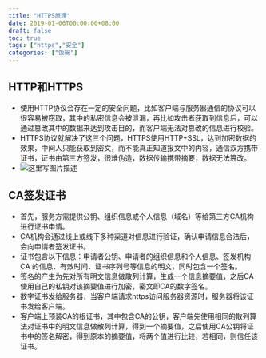 ```yaml
---
title: "HTTPS原理"
date: 2019-01-06T00:00:00+08:00
draft: false
toc: true
tags: ["https","安全"]
categories: ["饭碗"]
---
```


## HTTP和HTTPS

+ 使用HTTP协议会存在一定的安全问题，比如客户端与服务器通信的协议可以很容易被窃取，其中的私密信息会被泄漏，再比如攻击者获取到信息后，可以通过篡改其中的数据来达到攻击目的，而客户端无法对篡改的信息进行校验。
+ HTTPS协议就解决了这三个问题，HTTPS使用HTTP+SSL，达到加密数据的效果，中间人只能获取到密文，而不能真正知道报文中的内容，通信双方携带证书，证书由第三方签发，很难伪造，数据传输携带摘要，数据无法篡改。
+ ![这里写图片描述](https://img-blog.csdn.net/20160812210802573)

## CA签发证书

+ 首先，服务方需提供公钥、组织信息或个人信息（域名）等给第三方CA机构进行证书申请。
+ CA机构会通过线上或线下多种渠道对信息进行验证，确认申请信息合法后，会向申请者签发证书。
+ 证书包含以下信息：申请者公钥、申请者的组织信息和个人信息、签发机构 CA 的信息、有效时间、证书序列号等信息的明文，同时包含一个签名。
+ 签名的产生为先对所有明文信息做散列计算，生成一个信息摘要值，之后CA使用自己的私钥对该摘要值进行加密，密文即CA的数字签名。
+ 数字证书发给服务器，当客户端请求https访问服务器资源时，服务器将该证书发给客户端。
+ 客户端上预装CA的根证书，其中包含CA的公钥，客户端先使用相同的散列算法对证书中的明文信息做散列计算，得到一个摘要值，之后使用CA公钥将证书中的签名解密，得到原本的摘要值，将两个值进行比较，若相同，则信任该证书。